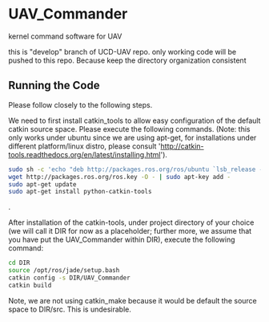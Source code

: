 # UAV_Commander
kernel command software for UAV

this is "develop" branch of UCD-UAV repo. only working code will be pushed to this repo.
Because keep the directory organization consistent

## Running the Code
Please follow closely to the following steps.

We need to first install catkin_tools to allow easy configuration of the default catkin source space. Please execute the following commands. (Note: this only works under ubuntu since we are using apt-get, for installations under different platform/linux distro, please consult 'http://catkin-tools.readthedocs.org/en/latest/installing.html').
```bash
sudo sh -c 'echo "deb http://packages.ros.org/ros/ubuntu `lsb_release -sc` main" > /etc/apt/sources.list.d/ros-latest.list'
wget http://packages.ros.org/ros.key -O - | sudo apt-key add -
sudo apt-get update
sudo apt-get install python-catkin-tools
```
.

After installation of the catkin-tools, under project directory of your choice (we will call it DIR for now as a placeholder; further more, we assume that you have put the UAV_Commander within DIR), execute the following command:

```bash
cd DIR
source /opt/ros/jade/setup.bash
catkin config -s DIR/UAV_Commander
catkin build
```

Note, we are not using catkin_make because it would be default the source space to DIR/src. This is undesirable.
